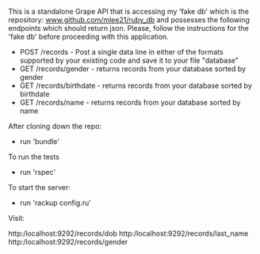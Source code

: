 This is a standalone Grape API that is accessing my 'fake db' which is the repository: www.github.com/mlee21/ruby_db and possesses the following endpoints which should return json.
Please, follow the instructions for the 'fake db' before proceeding with this application.

* POST /records - Post a single data line in either of the formats supported by your existing code and save it to your file "database"
* GET /records/gender - returns records from your database sorted by gender
* GET /records/birthdate - returns records from your database sorted by birthdate
* GET /records/name - returns records from your database sorted by name

After cloning down the repo:

* run 'bundle'

To run the tests

* run 'rspec'

To start the server:

* run 'rackup config.ru'

Visit:

http:/localhost:9292/records/dob
http:/localhost:9292/records/last_name
http:/localhost:9292/records/gender
